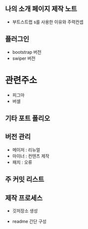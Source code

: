 ## 나의 소개 페이지 제작 노트

- 부트스트랩 s를 사용한 이유와 주력컨셉

## 플러그인

- bootstrap 버전
- swiper 버전

# 관련주소

- 피그마
- 버셀

## 기타 포트 폴리오

## 버전 관리

- 메이저 : 리뉴얼
- 마이너 : 컨텐츠 제작
- 패치 : 오류

## 주 커밋 리스트

## 제작 프로세스 

- 깃저장소 생성

- readme 간단 구성